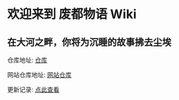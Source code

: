 # 欢迎来到 废都物语 Wiki

## 在大河之畔，你将为沉睡的故事拂去尘埃

仓库地址: [仓库](https://github.com/Xenolies/ruina-wiki-repository)

网站仓库地址: [网站仓库](https://github.com/Xenolies/xenolies.github.io)

更新记录: [点此查看](更新记录.md)

